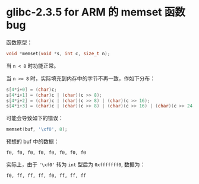 # glibc-2.3.5 for ARM 的 memset 函数 bug

函数原型：

```c
void *memset(void *s, int c, size_t n);
```

当 `n < 8` 时功能正常。

当 `n >= 8` 时，实际填充到内存中的字节不再一致，作如下分布：

```c
s[4*i+0] = (char)c;
s[4*i+1] = (char)c | (char)(c >> 8);
s[4*i+2] = (char)c | (char)(c >> 8) | (char)(c >> 16);
s[4*i+3] = (char)c | (char)(c >> 8) | (char)(c >> 16) | (char)(c >> 24);
```

可能会导致如下的错误：

```c
memset(buf, '\xf0', 8);
```

预想的 buf 中的数据：

```text
f0, f0, f0, f0, f0, f0, f0, f0
```

实际上，由于 `'\xf0'` 转为 `int` 型后为 `0xfffffff0`, 数据为：

```text
f0, ff, ff, ff, f0, ff, ff, ff
```
